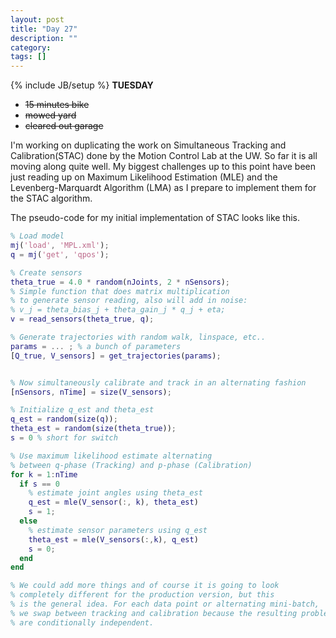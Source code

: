 ```yaml
---
layout: post
title: "Day 27"
description: ""
category:
tags: []
---
```

{% include JB/setup %}
**TUESDAY**

- ~~15 minutes bike~~
- ~~mowed yard~~
- ~~cleared out garage~~

I'm working on duplicating the work on Simultaneous Tracking and Calibration(STAC) done by the Motion Control Lab at the UW. So far it is all moving along quite well. My biggest challenges up to this point have been just reading up on Maximum Likelihood Estimation (MLE) and the Levenberg-Marquardt Algorithm (LMA) as I prepare to implement them for the STAC algorithm.

The pseudo-code for my initial implementation of STAC looks like this.
```matlab
% Load model
mj('load', 'MPL.xml');
q = mj('get', 'qpos');

% Create sensors
theta_true = 4.0 * random(nJoints, 2 * nSensors);
% Simple function that does matrix multiplication
% to generate sensor reading, also will add in noise:
% v_j = theta_bias_j + theta_gain_j * q_j + eta;
v = read_sensors(theta_true, q);

% Generate trajectories with random walk, linspace, etc..
params = ... ; % a bunch of parameters
[Q_true, V_sensors] = get_trajectories(params);


% Now simultaneously calibrate and track in an alternating fashion
[nSensors, nTime] = size(V_sensors);

% Initialize q_est and theta_est
q_est = random(size(q));
theta_est = random(size(theta_true));
s = 0 % short for switch

% Use maximum likelihood estimate alternating
% between q-phase (Tracking) and p-phase (Calibration)
for k = 1:nTime
  if s == 0
    % estimate joint angles using theta_est
    q_est = mle(V_sensor(:, k), theta_est)
    s = 1;
  else
    % estimate sensor parameters using q_est
    theta_est = mle(V_sensors(:,k), q_est)
    s = 0;
  end
end

% We could add more things and of course it is going to look
% completely different for the production version, but this
% is the general idea. For each data point or alternating mini-batch,
% we swap between tracking and calibration because the resulting problems
% are conditionally independent.

```
